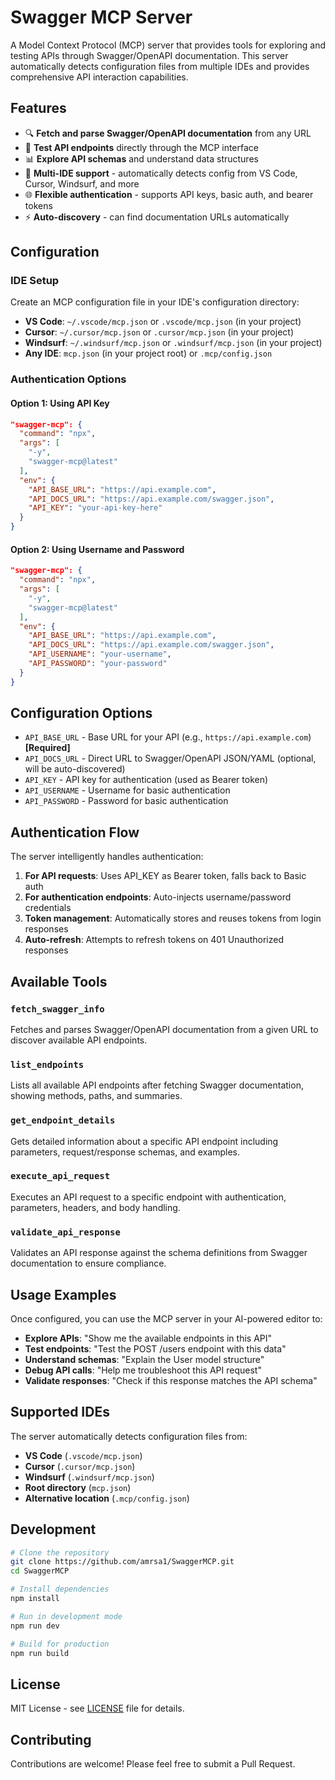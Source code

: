 # Swagger MCP Server

A Model Context Protocol (MCP) server that provides tools for exploring and testing APIs through Swagger/OpenAPI documentation. This server automatically detects configuration files from multiple IDEs and provides comprehensive API interaction capabilities.

## Features

- 🔍 **Fetch and parse Swagger/OpenAPI documentation** from any URL
- 🧪 **Test API endpoints** directly through the MCP interface  
- 📊 **Explore API schemas** and understand data structures
- 🔧 **Multi-IDE support** - automatically detects config from VS Code, Cursor, Windsurf, and more
- 🌐 **Flexible authentication** - supports API keys, basic auth, and bearer tokens
- ⚡ **Auto-discovery** - can find documentation URLs automatically

## Configuration

### IDE Setup

Create an MCP configuration file in your IDE's configuration directory:

- **VS Code**: `~/.vscode/mcp.json` or `.vscode/mcp.json` (in your project)
- **Cursor**: `~/.cursor/mcp.json` or `.cursor/mcp.json` (in your project)  
- **Windsurf**: `~/.windsurf/mcp.json` or `.windsurf/mcp.json` (in your project)
- **Any IDE**: `mcp.json` (in your project root) or `.mcp/config.json`

### Authentication Options

#### Option 1: Using API Key

```json
"swagger-mcp": {
  "command": "npx",
  "args": [
    "-y",
    "swagger-mcp@latest"
  ],
  "env": {
    "API_BASE_URL": "https://api.example.com",
    "API_DOCS_URL": "https://api.example.com/swagger.json",
    "API_KEY": "your-api-key-here"
  }
}
```

#### Option 2: Using Username and Password

```json
"swagger-mcp": {
  "command": "npx",
  "args": [
    "-y", 
    "swagger-mcp@latest"
  ],
  "env": {
    "API_BASE_URL": "https://api.example.com",
    "API_DOCS_URL": "https://api.example.com/swagger.json",
    "API_USERNAME": "your-username",
    "API_PASSWORD": "your-password"
  }
}
```

## Configuration Options

- `API_BASE_URL` - Base URL for your API (e.g., `https://api.example.com`) **[Required]**
- `API_DOCS_URL` - Direct URL to Swagger/OpenAPI JSON/YAML (optional, will be auto-discovered)
- `API_KEY` - API key for authentication (used as Bearer token)
- `API_USERNAME` - Username for basic authentication
- `API_PASSWORD` - Password for basic authentication

## Authentication Flow

The server intelligently handles authentication:

1. **For API requests**: Uses API_KEY as Bearer token, falls back to Basic auth
2. **For authentication endpoints**: Auto-injects username/password credentials
3. **Token management**: Automatically stores and reuses tokens from login responses
4. **Auto-refresh**: Attempts to refresh tokens on 401 Unauthorized responses

## Available Tools

### `fetch_swagger_info`
Fetches and parses Swagger/OpenAPI documentation from a given URL to discover available API endpoints.

### `list_endpoints`
Lists all available API endpoints after fetching Swagger documentation, showing methods, paths, and summaries.

### `get_endpoint_details`
Gets detailed information about a specific API endpoint including parameters, request/response schemas, and examples.

### `execute_api_request`
Executes an API request to a specific endpoint with authentication, parameters, headers, and body handling.

### `validate_api_response`
Validates an API response against the schema definitions from Swagger documentation to ensure compliance.

## Usage Examples

Once configured, you can use the MCP server in your AI-powered editor to:

- **Explore APIs**: "Show me the available endpoints in this API"
- **Test endpoints**: "Test the POST /users endpoint with this data"
- **Understand schemas**: "Explain the User model structure"
- **Debug API calls**: "Help me troubleshoot this API request"
- **Validate responses**: "Check if this response matches the API schema"

## Supported IDEs

The server automatically detects configuration files from:
- **VS Code** (`.vscode/mcp.json`)
- **Cursor** (`.cursor/mcp.json`)
- **Windsurf** (`.windsurf/mcp.json`)
- **Root directory** (`mcp.json`)
- **Alternative location** (`.mcp/config.json`)

## Development

```bash
# Clone the repository
git clone https://github.com/amrsa1/SwaggerMCP.git
cd SwaggerMCP

# Install dependencies
npm install

# Run in development mode
npm run dev

# Build for production
npm run build
```

## License

MIT License - see [LICENSE](LICENSE) file for details.

## Contributing

Contributions are welcome! Please feel free to submit a Pull Request.